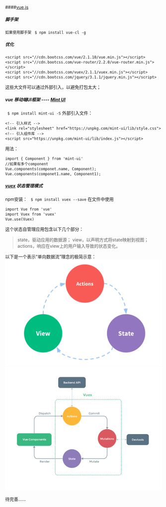 ####[vue.js](http://cn.vuejs.org/v2/guide/)

##### 脚手架
<span style='font-size:12px'>如果使用脚手架</span>
` $ npm install vue-cl -g`

##### 优化
```
<script src="//cdn.bootcss.com/vue/2.1.10/vue.min.js"></script>
<script src="//cdn.bootcss.com/vue-router/2.2.0/vue-router.min.js"></script>
<script src="//cdn.bootcss.com/vuex/2.1.1/vuex.min.js"></script>
<script src="//cdn.bootcss.com/jquery/3.1.1/jquery.min.js"></script>
```
这些大文件可以通过外部引入，以避免打包太大；

##### vue 移动端UI框架 ---- [Mint UI](http://mint-ui.github.io/docs/#!/zh-cn2/)
` $ npm install mint-ui -S`
外部引入文件：
```
<!-- 引入样式 -->
<link rel="stylesheet" href="https://unpkg.com/mint-ui/lib/style.css">
<!-- 引入组件库 -->
<script src="https://unpkg.com/mint-ui/lib/index.js"></script>
```
用法：
```
import { Component } from 'mint-ui'
//如果有多个component
Vue.components(componet.name, Component);
Vue.components(componet1.name, Component1);
```
##### [vuex](https://vuex.vuejs.org/zh-cn/intro.html) 状态管理模式
npm安装：
` $ npm install vuex --save`
在文件中使用
```
import Vue from 'vue'
import Vuex from 'vuex'
Vue.use(Vuex)
```
这个状态自管理应用包含以下几个部分：

>state，驱动应用的数据源；
>view，以声明方式将state映射到视图；
>actions，响应在view上的用户输入导致的状态变化。

以下是一个表示“单向数据流”理念的极简示意：
![Alt text](./markimg/vuex02.png)
![Alt text](./markimg/vuex01.png)

待完善......
